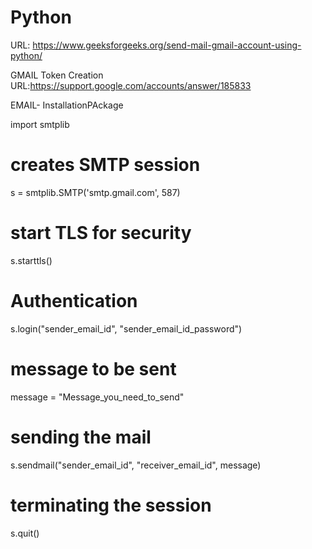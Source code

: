 # Python

URL: https://www.geeksforgeeks.org/send-mail-gmail-account-using-python/

GMAIL Token Creation URL:https://support.google.com/accounts/answer/185833

EMAIL- InstallationPAckage

import smtplib
# creates SMTP session
s = smtplib.SMTP('smtp.gmail.com', 587)
# start TLS for security
s.starttls()
# Authentication
s.login("sender_email_id", "sender_email_id_password")
# message to be sent
message = "Message_you_need_to_send"
# sending the mail
s.sendmail("sender_email_id", "receiver_email_id", message)
# terminating the session
s.quit()


